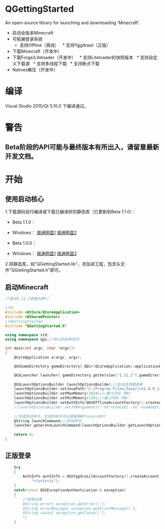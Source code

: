 # QGettingStarted
An open-source library for launching and downloading 'Minecraft'.

 * 启动全版本Minecraft
 * 可拓展登录系统
   * 支持Offline（离线）
   * 支持Yggdrasil（正版）
 * 下载Minecraft（开发中）
 * 下载Forge/Liteloader（开发中）
   * 支持Liteloader的快照版本
   * 支持自定义下载源
   * 支持多线程下载
   * 支持断点下载
 * Natives解压（开发中）

# 编译
Visual Studio 2015/Qt 5.10.0 下编译通过。

# 警告
## Beta阶段的API可能与最终版本有所出入，请留意最新开发文档。

# 开始
## 使用启动核心
1.下载源码自行编译或下载已编译好的静态库（已更新到Beta 1.1.0）：
 * Beta 1.1.0：
- Windows：
[城通网盘1](https://u15016760.pipipan.com/fs/15016760-239989968)
[城通网盘2](https://u15016760.ctfile.com/fs/15016760-239989968)

 * Beta 1.0.0：
- Windows：
[城通网盘1](https://u15016760.pipipan.com/fs/15016760-239566462)
[城通网盘2](https://u15016760.ctfile.com/fs/15016760-239566462)

2.将静态库，如"QGettingStarted.lib"，添加进工程，包含头文件"QGettingStarted.h"即可。

## 启动Minecraft
```cpp
/*启动1.11.2原版为例*/

//Qt
#include <QtCore/QCoreApplication>
#include <QSharedPointer>
//QGettingStarted
#include "QGettingStarted.h"

using namespace std;
using namespace qgs;//核心的名称空间

int main(int argc, char *argv[])
{
	QCoreApplication a(argc, argv);

	QGSGameDirectory gameDirectory{ QDir(QCoreApplication::applicationDirPath() + "/" + ".minecraft") };

	QGSLauncher launcher{ gameDirectory.getVersion("1.11.2"),gameDirectory };
	
	QGSLaunchOptionsBuilder launchOptionsBuilder;//启动选项建造者
	launchOptionsBuilder.setJavaPath("C:/Program Files/Java/jre1.8.0_121/bin/javaw.exe");//Java路径
	launchOptionsBuilder.setMaxMemory(1024);//最大内存（MB）
	launchOptionsBuilder.setMinMemory(128);//最小内存（MB）
	launchOptionsBuilder.setAuthInfo(QGSOfflineAccountFactory().createAccount()->authenticate("gou"));//用户，这里是离线用户
	//launchOptionsBuilder.setJVMArguments("-XX:+UseG1GC -XX:-UseAdaptiveSizePolicy -XX:-OmitStackTraceInFastThrow");//可选的JVM虚拟机参数
  
	//生成启动命令，生成的命令可以直接用QProcess执行
	QString launchCommand;//启动命令
	launcher.generateLaunchCommand(launchOptionsBuilder.getLaunchOptions(), launchCommand);
  
	return 0;
}
```
## 正版登录
```cpp
	try
	{
		AuthInfo authInfo = QGSYggdrasilAccountFactory().createAccount()->authenticate("gouliguojiashengsiyi@ha.com",
			"+1s+1s+1s");
	}
	catch(const QGSExceptionAuthentication & exception)
	{
		/*异常处理
		QString error{ exception.getError() };
		QString errorMessage{ exception.getErrorMessage() };
		QString cause{ exception.getCause() };
		*/
	}

```
